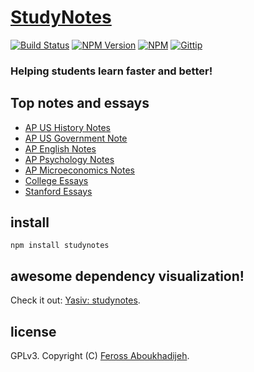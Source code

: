 # [StudyNotes](http://www.apstudynotes.org)
[![Build Status](http://img.shields.io/travis/feross/StudyNotes.png)](https://travis-ci.org/feross/StudyNotes)
[![NPM Version](http://img.shields.io/npm/v/studynotes.png)](https://npmjs.org/package/studynotes)
[![NPM](http://img.shields.io/npm/dm/studynotes.png)](https://npmjs.org/package/studynotes)
[![Gittip](http://img.shields.io/gittip/feross.png)](https://www.gittip.com/feross/)

### Helping students learn faster and better!

## Top notes and essays

- [AP US History Notes](http://www.apstudynotes.org/us-history/)
- [AP US Government Note](http://www.apstudynotes.org/us-government/)
- [AP English Notes](http://www.apstudynotes.org/english/)
- [AP Psychology Notes](http://www.apstudynotes.org/psychology/)
- [AP Microeconomics Notes](http://www.apstudynotes.org/microeconomics/)
- [College Essays](http://www.apstudynotes.org/essays/)
- [Stanford Essays](http://www.apstudynotes.org/stanford/)

## install

```
npm install studynotes
```

## awesome dependency visualization!

Check it out: [Yasiv: studynotes](http://www.yasiv.com/npm#view/studynotes).

## license

GPLv3. Copyright (C) [Feross Aboukhadijeh](http://feross.org).
